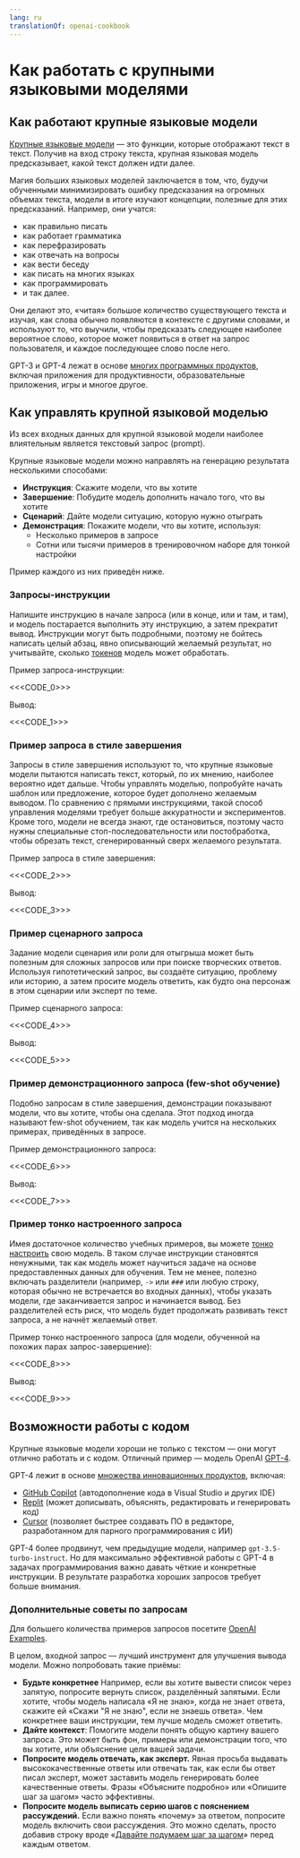 ```yaml
---
lang: ru
translationOf: openai-cookbook
---
```


# Как работать с крупными языковыми моделями

## Как работают крупные языковые модели

[Крупные языковые модели][Large language models Blog Post] — это функции, которые отображают текст в текст. Получив на вход строку текста, крупная языковая модель предсказывает, какой текст должен идти далее.

Магия больших языковых моделей заключается в том, что, будучи обученными минимизировать ошибку предсказания на огромных объемах текста, модели в итоге изучают концепции, полезные для этих предсказаний. Например, они учатся:

- как правильно писать
- как работает грамматика
- как перефразировать
- как отвечать на вопросы
- как вести беседу
- как писать на многих языках
- как программировать
- и так далее.

Они делают это, «читая» большое количество существующего текста и изучая, как слова обычно появляются в контексте с другими словами, и используют то, что выучили, чтобы предсказать следующее наиболее вероятное слово, которое может появиться в ответ на запрос пользователя, и каждое последующее слово после него.

GPT-3 и GPT-4 лежат в основе [многих программных продуктов][OpenAI Customer Stories], включая приложения для продуктивности, образовательные приложения, игры и многое другое.

## Как управлять крупной языковой моделью

Из всех входных данных для крупной языковой модели наиболее влиятельным является текстовый запрос (prompt).

Крупные языковые модели можно направлять на генерацию результата несколькими способами:

- **Инструкция**: Скажите модели, что вы хотите
- **Завершение**: Побудите модель дополнить начало того, что вы хотите
- **Сценарий**: Дайте модели ситуацию, которую нужно отыграть
- **Демонстрация**: Покажите модели, что вы хотите, используя:
  - Несколько примеров в запросе
  - Сотни или тысячи примеров в тренировочном наборе для тонкой настройки

Пример каждого из них приведён ниже.

### Запросы-инструкции

Напишите инструкцию в начале запроса (или в конце, или и там, и там), и модель постарается выполнить эту инструкцию, а затем прекратит вывод. Инструкции могут быть подробными, поэтому не бойтесь написать целый абзац, явно описывающий желаемый результат, но учитывайте, сколько [токенов](https://help.openai.com/en/articles/4936856-what-are-tokens-and-how-to-count-them) модель может обработать.

Пример запроса-инструкции:

&lt;&lt;&lt;CODE_0&gt;>>

Вывод:

&lt;&lt;&lt;CODE_1&gt;>>

### Пример запроса в стиле завершения

Запросы в стиле завершения используют то, что крупные языковые модели пытаются написать текст, который, по их мнению, наиболее вероятно идет дальше. Чтобы управлять моделью, попробуйте начать шаблон или предложение, которое будет дополнено желаемым выводом. По сравнению с прямыми инструкциями, такой способ управления моделями требует больше аккуратности и экспериментов. Кроме того, модели не всегда знают, где остановиться, поэтому часто нужны специальные стоп-последовательности или постобработка, чтобы обрезать текст, сгенерированный сверх желаемого результата.

Пример запроса в стиле завершения:

&lt;&lt;&lt;CODE_2&gt;>>

Вывод:

&lt;&lt;&lt;CODE_3&gt;>>

### Пример сценарного запроса

Задание модели сценария или роли для отыгрыша может быть полезным для сложных запросов или при поиске творческих ответов. Используя гипотетический запрос, вы создаёте ситуацию, проблему или историю, а затем просите модель ответить, как будто она персонаж в этом сценарии или эксперт по теме.

Пример сценарного запроса:

&lt;&lt;&lt;CODE_4&gt;>>

Вывод:

&lt;&lt;&lt;CODE_5&gt;>>

### Пример демонстрационного запроса (few-shot обучение)

Подобно запросам в стиле завершения, демонстрации показывают модели, что вы хотите, чтобы она сделала. Этот подход иногда называют few-shot обучением, так как модель учится на нескольких примерах, приведённых в запросе.

Пример демонстрационного запроса:

&lt;&lt;&lt;CODE_6&gt;>>

Вывод:

&lt;&lt;&lt;CODE_7&gt;>>

### Пример тонко настроенного запроса

Имея достаточное количество учебных примеров, вы можете [тонко настроить][Fine Tuning Docs] свою модель. В таком случае инструкции становятся ненужными, так как модель может научиться задаче на основе предоставленных данных для обучения. Тем не менее, полезно включать разделители (например, `->` или `###` или любую строку, которая обычно не встречается во входных данных), чтобы указать модели, где заканчивается запрос и начинается вывод. Без разделителей есть риск, что модель будет продолжать развивать текст запроса, а не начнёт желаемый ответ.

Пример тонко настроенного запроса (для модели, обученной на похожих парах запрос-завершение):

&lt;&lt;&lt;CODE_8&gt;>>

Вывод:

&lt;&lt;&lt;CODE_9&gt;>>

## Возможности работы с кодом

Крупные языковые модели хороши не только с текстом — они могут отлично работать и с кодом. Отличный пример — модель OpenAI [GPT-4][GPT-4 and GPT-4 Turbo].

GPT-4 лежит в основе [множества инновационных продуктов][OpenAI Customer Stories], включая:

- [GitHub Copilot] (автодополнение кода в Visual Studio и других IDE)
- [Replit](https://replit.com/) (может дописывать, объяснять, редактировать и генерировать код)
- [Cursor](https://cursor.sh/) (позволяет быстрее создавать ПО в редакторе, разработанном для парного программирования с ИИ)

GPT-4 более продвинут, чем предыдущие модели, например `gpt-3.5-turbo-instruct`. Но для максимально эффективной работы с GPT-4 в задачах программирования важно давать чёткие и конкретные инструкции. В результате разработка хороших запросов требует больше внимания.

### Дополнительные советы по запросам

Для большего количества примеров запросов посетите [OpenAI Examples][OpenAI Examples].

В целом, входной запрос — лучший инструмент для улучшения вывода модели. Можно попробовать такие приёмы:

- **Будьте конкретнее** Например, если вы хотите вывести список через запятую, попросите вернуть список, разделённый запятыми. Если хотите, чтобы модель написала «Я не знаю», когда не знает ответа, скажите ей «Скажи "Я не знаю", если не знаешь ответа». Чем конкретнее ваши инструкции, тем лучше модель сможет ответить.
- **Дайте контекст**: Помогите модели понять общую картину вашего запроса. Это может быть фон, примеры или демонстрации того, что вы хотите, или объяснение цели вашей задачи.
- **Попросите модель отвечать, как эксперт.** Явная просьба выдавать высококачественные ответы или отвечать так, как если бы ответ писал эксперт, может заставить модель генерировать более качественные ответы. Фразы «Объясните подробно» или «Опишите шаг за шагом» часто эффективны.
- **Попросите модель выписать серию шагов с пояснением рассуждений.** Если важно понять «почему» за ответом, попросите модель включить свои рассуждения. Это можно сделать, просто добавив строку вроде «[Давайте подумаем шаг за шагом](https://arxiv.org/abs/2205.11916)» перед каждым ответом.

[Fine Tuning Docs]: https://platform.openai.com/docs/guides/fine-tuning  
[OpenAI Customer Stories]: https://openai.com/customer-stories  
[Large language models Blog Post]: https://openai.com/research/better-language-models  
[GitHub Copilot]: https://github.com/features/copilot/  
[GPT-4 and GPT-4 Turbo]: https://platform.openai.com/docs/models/gpt-4-and-gpt-4-turbo  
[GPT3 Apps Blog Post]: https://openai.com/blog/gpt-3-apps/  
[OpenAI Examples]: https://platform.openai.com/examples